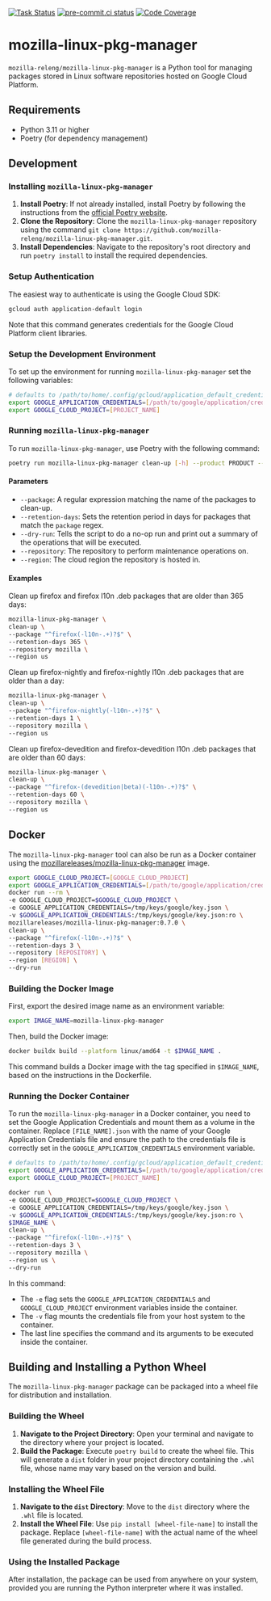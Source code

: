 [![Task Status](https://firefox-ci-tc.services.mozilla.com/api/github/v1/repository/mozilla-releng/mozilla-linux-pkg-manager/main/badge.svg)](https://firefox-ci-tc.services.mozilla.com/api/github/v1/repository/mozilla-releng/mozilla-linux-pkg-manager/main/latest)
[![pre-commit.ci status](https://results.pre-commit.ci/badge/github/mozilla-releng/mozilla-linux-pkg-manager/main.svg)](https://results.pre-commit.ci/latest/github/mozilla-releng/mozilla-linux-pkg-manager/main)
[![Code Coverage](https://codecov.io/gh/mozilla-releng/mozilla-linux-pkg-manager/branch/main/graph/badge.svg?token=GJIV52ZQNP)](https://codecov.io/gh/mozilla-releng/mozilla-linux-pkg-manager)

# mozilla-linux-pkg-manager

`mozilla-releng/mozilla-linux-pkg-manager` is a Python tool for managing packages stored in Linux software repositories hosted on Google Cloud Platform.

## Requirements
- Python 3.11 or higher
- Poetry (for dependency management)

## Development

### Installing `mozilla-linux-pkg-manager`
1. **Install Poetry**: If not already installed, install Poetry by following the instructions from the [official Poetry website](https://python-poetry.org/docs/).
2. **Clone the Repository**: Clone the `mozilla-linux-pkg-manager` repository using the command `git clone https://github.com/mozilla-releng/mozilla-linux-pkg-manager.git`.
3. **Install Dependencies**: Navigate to the repository's root directory and run `poetry install` to install the required dependencies.

### Setup Authentication
The easiest way to authenticate is using the Google Cloud SDK:

```bash
gcloud auth application-default login
```
Note that this command generates credentials for the Google Cloud Platform client libraries.

### Setup the Development Environment
To set up the environment for running `mozilla-linux-pkg-manager` set the following variables:

```bash
# defaults to /path/to/home/.config/gcloud/application_default_credentials.json
export GOOGLE_APPLICATION_CREDENTIALS=[/path/to/google/application/credentials/file.json]
export GOOGLE_CLOUD_PROJECT=[PROJECT_NAME]
```

### Running `mozilla-linux-pkg-manager`
To run `mozilla-linux-pkg-manager`, use Poetry with the following command:
```bash
poetry run mozilla-linux-pkg-manager clean-up [-h] --product PRODUCT --repository REPOSITORY --region REGION --retention-days RETENTION_DAYS [--dry-run]
```

#### Parameters
- `--package`: A regular expression matching the name of the packages to clean-up.
- `--retention-days`: Sets the retention period in days for packages that match the `package` regex.
- `--dry-run`: Tells the script to do a no-op run and print out a summary of the operations that will be executed.
- `--repository`: The repository to perform maintenance operations on.
- `--region`: The cloud region the repository is hosted in.

#### Examples
Clean up firefox and firefox l10n .deb packages that are older than 365 days:
```bash
mozilla-linux-pkg-manager \
clean-up \
--package "^firefox(-l10n-.+)?$" \
--retention-days 365 \
--repository mozilla \
--region us
```

Clean up firefox-nightly and firefox-nightly l10n .deb packages that are older than a day:
```bash
mozilla-linux-pkg-manager \
clean-up \
--package "^firefox-nightly(-l10n-.+)?$" \
--retention-days 1 \
--repository mozilla \
--region us
```

Clean up firefox-devedition and firefox-devedition l10n .deb packages that are older than 60 days:
```bash
mozilla-linux-pkg-manager \
clean-up \
--package "^firefox-(devedition|beta)(-l10n-.+)?$" \
--retention-days 60 \
--repository mozilla \
--region us
```

## Docker

The `mozilla-linux-pkg-manager` tool can also be run as a Docker container using the [mozillareleases/mozilla-linux-pkg-manager](https://hub.docker.com/r/mozillareleases/mozilla-linux-pkg-manager/tags) image.

```bash
export GOOGLE_CLOUD_PROJECT=[GOOGLE_CLOUD_PROJECT]
export GOOGLE_APPLICATION_CREDENTIALS=[/path/to/google/application/credentials/file.json]
docker run --rm \
-e GOOGLE_CLOUD_PROJECT=$GOOGLE_CLOUD_PROJECT \
-e GOOGLE_APPLICATION_CREDENTIALS=/tmp/keys/google/key.json \
-v $GOOGLE_APPLICATION_CREDENTIALS:/tmp/keys/google/key.json:ro \
mozillareleases/mozilla-linux-pkg-manager:0.7.0 \
clean-up \
--package "^firefox(-l10n-.+)?$" \
--retention-days 3 \
--repository [REPOSITORY] \
--region [REGION] \
--dry-run
```

### Building the Docker Image

First, export the desired image name as an environment variable:

```bash
export IMAGE_NAME=mozilla-linux-pkg-manager
```

Then, build the Docker image:

```bash
docker buildx build --platform linux/amd64 -t $IMAGE_NAME .
```

This command builds a Docker image with the tag specified in `$IMAGE_NAME`, based on the instructions in the Dockerfile.

### Running the Docker Container

To run the `mozilla-linux-pkg-manager` in a Docker container, you need to set the Google Application Credentials and mount them as a volume in the container. Replace `[FILE_NAME].json` with the name of your Google Application Credentials file and ensure the path to the credentials file is correctly set in the `GOOGLE_APPLICATION_CREDENTIALS` environment variable.

```bash
# defaults to /path/to/home/.config/gcloud/application_default_credentials.json
export GOOGLE_APPLICATION_CREDENTIALS=[/path/to/google/application/credentials/file.json]
export GOOGLE_CLOUD_PROJECT=[PROJECT_NAME]

docker run \
-e GOOGLE_CLOUD_PROJECT=$GOOGLE_CLOUD_PROJECT \
-e GOOGLE_APPLICATION_CREDENTIALS=/tmp/keys/google/key.json \
-v $GOOGLE_APPLICATION_CREDENTIALS:/tmp/keys/google/key.json:ro \
$IMAGE_NAME \
clean-up \
--package "^firefox(-l10n-.+)?$" \
--retention-days 3 \
--repository mozilla \
--region us \
--dry-run
```

In this command:
- The `-e` flag sets the `GOOGLE_APPLICATION_CREDENTIALS` and `GOOGLE_CLOUD_PROJECT` environment variables inside the container.
- The `-v` flag mounts the credentials file from your host system to the container.
- The last line specifies the command and its arguments to be executed inside the container.

## Building and Installing a Python Wheel

The `mozilla-linux-pkg-manager` package can be packaged into a wheel file for distribution and installation.

### Building the Wheel
1. **Navigate to the Project Directory**: Open your terminal and navigate to the directory where your project is located.
2. **Build the Package**: Execute `poetry build` to create the wheel file. This will generate a `dist` folder in your project directory containing the `.whl` file, whose name may vary based on the version and build.

### Installing the Wheel File
1. **Navigate to the `dist` Directory**: Move to the `dist` directory where the `.whl` file is located.
2. **Install the Wheel File**: Use `pip install [wheel-file-name]` to install the package. Replace `[wheel-file-name]` with the actual name of the wheel file generated during the build process.

### Using the Installed Package
After installation, the package can be used from anywhere on your system, provided you are running the Python interpreter where it was installed.

